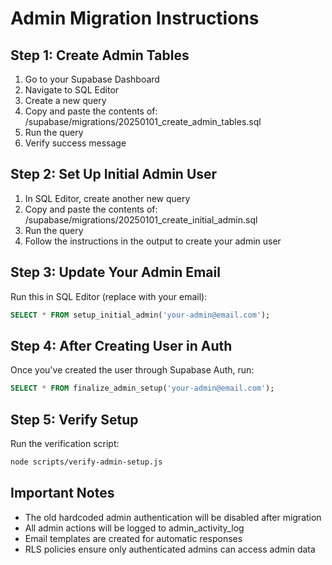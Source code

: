 
# Admin Migration Instructions

## Step 1: Create Admin Tables

1. Go to your Supabase Dashboard
2. Navigate to SQL Editor
3. Create a new query
4. Copy and paste the contents of: /supabase/migrations/20250101_create_admin_tables.sql
5. Run the query
6. Verify success message

## Step 2: Set Up Initial Admin User

1. In SQL Editor, create another new query
2. Copy and paste the contents of: /supabase/migrations/20250101_create_initial_admin.sql
3. Run the query
4. Follow the instructions in the output to create your admin user

## Step 3: Update Your Admin Email

Run this in SQL Editor (replace with your email):
```sql
SELECT * FROM setup_initial_admin('your-admin@email.com');
```

## Step 4: After Creating User in Auth

Once you've created the user through Supabase Auth, run:
```sql
SELECT * FROM finalize_admin_setup('your-admin@email.com');
```

## Step 5: Verify Setup

Run the verification script:
```bash
node scripts/verify-admin-setup.js
```

## Important Notes

- The old hardcoded admin authentication will be disabled after migration
- All admin actions will be logged to admin_activity_log
- Email templates are created for automatic responses
- RLS policies ensure only authenticated admins can access admin data
